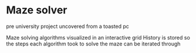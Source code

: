 # Maze solver

pre university project uncovered from a toasted pc

Maze solving algorithms visualized in an interactive grid
History is stored so the steps each algorithm took to solve the maze can be iterated through
